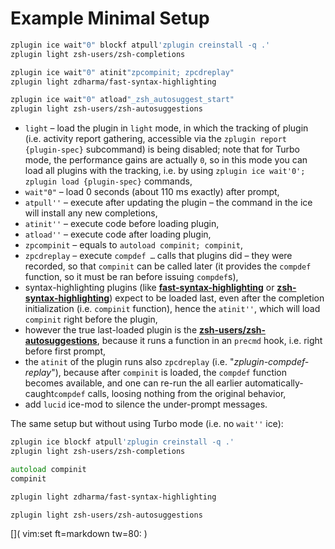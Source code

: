 # Example Minimal Setup

```zsh
zplugin ice wait"0" blockf atpull'zplugin creinstall -q .'
zplugin light zsh-users/zsh-completions

zplugin ice wait"0" atinit"zpcompinit; zpcdreplay"
zplugin light zdharma/fast-syntax-highlighting

zplugin ice wait"0" atload"_zsh_autosuggest_start"
zplugin light zsh-users/zsh-autosuggestions
```

 - `light` – load the plugin in `light` mode, in which the tracking of plugin
   (i.e. activity report gathering, accessible via the `zplugin report
   {plugin-spec}` subcommand) is being disabled; note that for Turbo mode, the
   performance gains are actually `0`, so in this mode you can load all plugins
   with the tracking, i.e. by using `zplugin ice wait'0'; zplugin load
   {plugin-spec}` commands,
 - `wait"0"` – load 0 seconds (about 110 ms exactly) after prompt,
 - `atpull''` – execute after updating the plugin – the command in the ice will
   install any new completions,
 - `atinit''` – execute code before loading plugin,
 - `atload''` – execute code after loading plugin,
 - `zpcompinit` – equals to `autoload compinit; compinit`,
 - `zpcdreplay` – execute `compdef …` calls that plugins did – they were
   recorded, so that `compinit` can be called later (it provides the `compdef`
   function, so it must be ran before issuing `compdef`s),
 - syntax-highlighting plugins (like
   [**fast-syntax-highlighting**](https://github.com/zdharma/fast-syntax-highlighting)
   or
   [**zsh-syntax-highlighting**](https://github.com/zsh-users/zsh-syntax-highlighting))
   expect to be loaded last, even after the completion initialization (i.e.
   `compinit` function), hence the `atinit''`, which will load `compinit` right
   before the plugin,
 - however the true last-loaded plugin is the
   [**zsh-users/zsh-autosuggestions**](https://github.com/zsh-users/zsh-autosuggestions),
   because it runs a function in an `precmd` hook, i.e. right before first
   prompt,
 - the `atinit` of the plugin runs also `zpcdreplay` (i.e.
   "*zplugin-compdef-replay*"), because after `compinit` is loaded, the
   `compdef` function becomes available, and one can re-run the all earlier
   automatically-caught`compdef` calls, loosing nothing from the original
   behavior,
 - add `lucid` ice-mod to silence the under-prompt messages.

The same setup but without using Turbo mode (i.e. no `wait''` ice):

```zsh
zplugin ice blockf atpull'zplugin creinstall -q .'
zplugin light zsh-users/zsh-completions

autoload compinit
compinit

zplugin light zdharma/fast-syntax-highlighting

zplugin light zsh-users/zsh-autosuggestions
```

[]( vim:set ft=markdown tw=80: )
